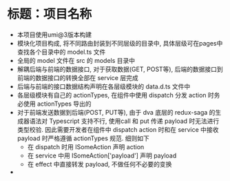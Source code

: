 # 标题：项目名称

- 本项目使用umi@3版本构建
- 模块化项目构成, 将不同路由封装到不同层级的目录中, 具体层级可在pages中查找各个目录中的 model.ts 文件
- 全局的 model 文件在 src 的 models 目录中
- 解耦后端与前端的数据接口, 对于获取数据(GET, POST等), 后端的数据接口到前端的数据接口的转换全部在 service 层完成
- 后端与前端的接口数据结构声明在各层级模块的 data.d.ts 文件中
- 各层级模块有自己的 actionTypes, 在组件中使用 dispatch 分发 action 时务必使用 actionTypes 导出的
- 对于前端发送数据到后端(POST, PUT等), 由于 dva 底层的 redux-saga 的生成器语法对 Typescript 支持不行, 使用call 和 put 传递 payload 时无法进行类型校验. 
  因此需要开发者在组件中 dispatch action 时和在 service 中接收 payload 时严格遵循 actionTypes 规范. 细则如下
  - 在 dispatch 时用 ISomeAction 声明 action
  - 在 service 中用 ISomeAction['payload'] 声明 payload
  - 在 effect 中直接转发 payload, 不做任何不必要的变换
-


